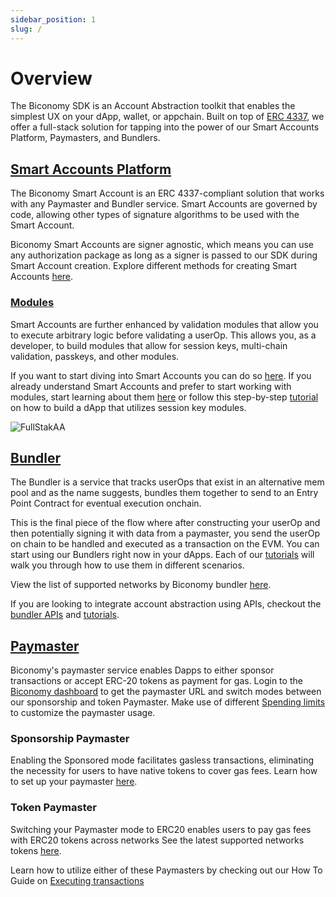```yaml
---
sidebar_position: 1
slug: /
---
```


# Overview

The Biconomy SDK is an Account Abstraction toolkit that enables the simplest UX on your dApp, wallet, or appchain.
Built on top of [ERC 4337](https://eips.ethereum.org/EIPS/eip-4337), we offer a full-stack solution for tapping into the power of our Smart Accounts Platform, Paymasters, and Bundlers.

## [Smart Accounts Platform](/account)

The Biconomy Smart Account is an ERC 4337-compliant solution that works with any Paymaster and Bundler service. Smart Accounts are governed by code, allowing other types of signature algorithms to be used with the Smart Account.

Biconomy Smart Accounts are signer agnostic, which means you can use any authorization package as long as a signer is passed to our SDK during Smart Account creation. Explore different methods for creating Smart Accounts [here](/Account/signers).

### [Modules](/modules)

Smart Accounts are further enhanced by validation modules that allow you to execute arbitrary logic before validating a userOp. This allows you, as a developer, to build modules that allow for session keys, multi-chain validation, passkeys, and other modules.

If you want to start diving into Smart Accounts you can do so [here](/account). If you already understand Smart Accounts and prefer to start working with modules, start learning about them [here](/modules) or follow this step-by-step [tutorial](/tutorials/sessionkeys) on how to build a dApp that utilizes session key modules.

![FullStakAA](./images/overview/fullstackaa.png)

## [Bundler](/bundler)

The Bundler is a service that tracks userOps that exist in an alternative mem pool and as the name suggests, bundles them together to send to an Entry Point Contract for eventual execution onchain.

This is the final piece of the flow where after constructing your userOp and then potentially signing it with data from a paymaster, you send the userOp on chain to be handled and executed as a transaction on the EVM. You can start using our Bundlers right now in your dApps. Each of our [tutorials](/tutorials) will walk you through how to use them in different scenarios.

View the list of supported networks by Biconomy bundler [here](/Bundler/supportedNetworks).

If you are looking to integrate account abstraction using APIs, checkout the [bundler APIs](/Bundler/api) and [tutorials](/tutorials/apiIntegration/).

## [Paymaster](paymaster)

Biconomy's paymaster service enables Dapps to either sponsor transactions or accept ERC-20 tokens as payment for gas. Login to the [Biconomy dashboard](/dashboard) to get the paymaster URL and switch modes between our sponsorship and token Paymaster. Make use of different [Spending limits](/dashboard/spendingLimits) to customize the paymaster usage.

### Sponsorship Paymaster

Enabling the Sponsored mode facilitates gasless transactions, eliminating the necessity for users to have native tokens to cover gas fees. Learn how to set up your paymaster [here](/dashboard/paymaster).

### Token Paymaster

Switching your Paymaster mode to ERC20 enables users to pay gas fees with ERC20 tokens across networks See the latest supported networks tokens [here](/Paymaster/supportedNetworks).

Learn how to utilize either of these Paymasters by checking out our How To Guide on [Executing transactions](/tutorials)

